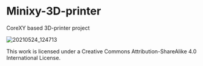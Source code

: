 # Minixy-3D-printer
CoreXY based 3D-printer project

![20210524_124713](https://user-images.githubusercontent.com/20501811/119554509-6c59a580-bda5-11eb-86c7-ea00ba545665.jpg)

This work is licensed under a Creative Commons Attribution-ShareAlike 4.0 International License.
